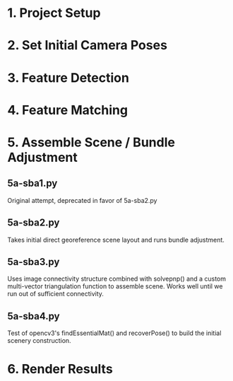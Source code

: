 # 1. Project Setup

# 2. Set Initial Camera Poses

# 3. Feature Detection

# 4. Feature Matching


# 5. Assemble Scene / Bundle Adjustment

## 5a-sba1.py

Original attempt, deprecated in favor of 5a-sba2.py

## 5a-sba2.py

Takes initial direct georeference scene layout and runs bundle adjustment.

## 5a-sba3.py

Uses image connectivity structure combined with solvepnp() and a
custom multi-vector triangulation function to assemble scene.  Works
well until we run out of sufficient connectivity.

## 5a-sba4.py

Test of opencv3's findEssentialMat() and recoverPose() to build the
initial scenery construction.


# 6. Render Results